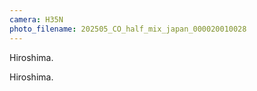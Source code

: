 ```yaml
---
camera: H35N
photo_filename: 202505_CO_half_mix_japan_000020010028
---
```


Hiroshima.

Hiroshima.

